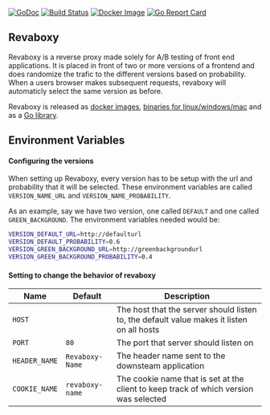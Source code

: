 [![GoDoc](https://godoc.org/github.com/lindell/revaboxy/pkg/revaboxy?status.svg)](https://godoc.org/github.com/lindell/revaboxy/pkg/revaboxy)
[![Build Status](https://travis-ci.org/lindell/revaboxy.svg?branch=master)](https://travis-ci.org/lindell/revaboxy)
[![Docker Image](https://images.microbadger.com/badges/image/lindell/revaboxy.svg)](https://hub.docker.com/r/lindell/revaboxy)
[![Go Report Card](https://goreportcard.com/badge/github.com/lindell/revaboxy)](https://goreportcard.com/report/github.com/lindell/revaboxy)

Revaboxy
----
Revaboxy is a reverse proxy made solely for A/B testing of front end applications.
It is placed in front of two or more versions of a frontend and does randomize the trafic to the different versions based on probability.
When a users browser makes subsequent requests, revaboxy will automaticly select the same version as before.


Revaboxy is released as [docker images](https://hub.docker.com/r/lindell/revaboxy/tags), [binaries for linux/windows/mac](https://github.com/lindell/revaboxy/releases) and as a [Go library](https://godoc.org/github.com/lindell/revaboxy/pkg/revaboxy).

Environment Variables
----

#### Configuring the versions
When setting up Revaboxy, every version has to be setup with the url and probability that it will be selected.
These environment variables are called `VERSION_NAME_URL` and `VERSION_NAME_PROBABILITY`.

As an example, say we have two version, one called `DEFAULT` and one called `GREEN_BACKGROUND`. The environment variables needed would be:

```bash
VERSION_DEFAULT_URL=http://defaulturl
VERSION_DEFAULT_PROBABILITY=0.6
VERSION_GREEN_BACKGROUND_URL=http://greenbackgroundurl
VERSION_GREEN_BACKGROUND_PROBABILITY=0.4
```

#### Setting to change the behavior of revaboxy
| Name | Default | Description |
| ---- | ------- | ----------- |
| `HOST` | ` ` | The host that the server should listen to, the default value makes it listen on all hosts |
| `PORT` | `80` | The port that server should listen on |
| `HEADER_NAME` | `Revaboxy-Name` | The header name sent to the downsteam application |
| `COOKIE_NAME` | `revaboxy-name` | The cookie name that is set at the client to keep track of which version was selected |
